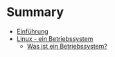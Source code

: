 # Summary

* [Einführung](README.md)
* [Linux - ein Betriebssystem](kapitel1.md)
  * [Was ist ein Betriebssystem?](kapitel1/betriebssysteme.md)

